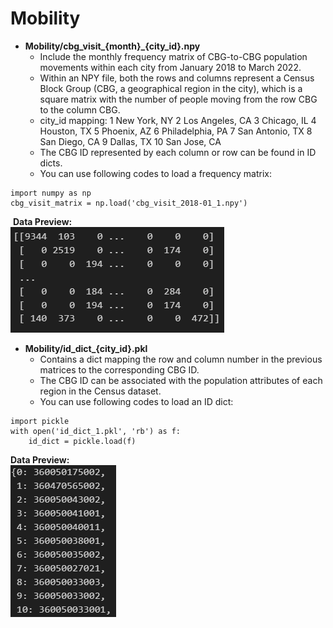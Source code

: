 # Mobility 
- **Mobility/cbg_visit_{month}_{city_id}.npy**
  - Include the monthly frequency matrix of CBG-to-CBG population movements within each city from January 2018 to March 2022.
  - Within an NPY file, both the rows and columns represent a Census Block Group (CBG, a geographical region in the city), which is a square matrix with the number of people moving from the row CBG to the column CBG. 
  - city_id mapping: 1 New York, NY 2 Los Angeles, CA 3 Chicago, IL 4 Houston, TX 5 Phoenix, AZ 6 Philadelphia, PA 7 San Antonio, TX 8 San Diego, CA 9 Dallas, TX 10 San Jose, CA
  - The CBG ID represented by each column or row can be found in ID dicts.
  - You can use following codes to load a frequency matrix:​
```
import numpy as np
cbg_visit_matrix = np.load('cbg_visit_2018-01_1.npy')
``` 
​
  **Data Preview:**  
  ![Image text](mobility1.png)


- **Mobility/id_dict_{city_id}.pkl**
  - Contains a dict mapping the row and column number in the previous matrices to the corresponding CBG ID. 
  - The CBG ID can be associated with the population attributes of each region in the Census dataset. 
  - You can use following codes to load an ID dict:
```
import pickle
with open('id_dict_1.pkl', 'rb') as f:
    id_dict = pickle.load(f)
``` 

 **Data Preview:**  
  ![Image text](mobility2.png)
